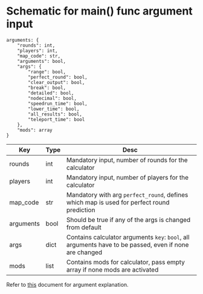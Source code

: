 # Schematic for main() func argument input
```
arguments: {
    "rounds": int,
    "players": int,
    "map_code": str,
    "arguments": bool,
    "args": {
        "range": bool,
        "perfect_round": bool,
        "clear_output": bool,
        "break": bool,
        "detailed": bool,
        "nodecimal": bool,
        "speedrun_time": bool,
        "lower_time": bool,
        "all_results": bool,
        "teleport_time": bool
    },
    "mods": array
}
```
| Key | Type | Desc |
| --- | --- | --- |
| rounds | int | Mandatory input, number of rounds for the calculator |
| players | int | Mandatory input, number of players for the calculator |
| map_code | str | Mandatory with arg `perfect_round`, defines which map is used for perfect round prediction |
| arguments | bool | Should be true if any of the args is changed from default |
| args | dict | Contains calculator arguments `key`: `bool`, all arguments have to be passed, even if none are changed |
| mods | list | Contains mods for calculator, pass empty array if none mods are activated |

Refer to [this](https://github.com/Zi0MIX/ZM-RoundCalculator/blob/main/ARGUMENTS.MD) document for argument explanation.